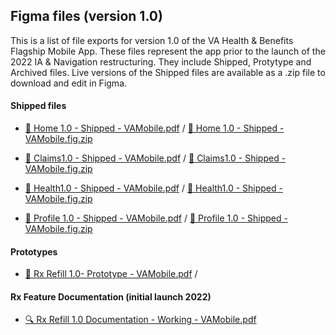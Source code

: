 ## Figma files (version 1.0)

This is a list of file exports for version 1.0 of the VA Health & Benefits Flagship Mobile App. These files represent the app prior to the launch of the 2022 IA & Navigation restructuring. They include Shipped, Protytype and Archived files. Live versions of the Shipped files are available as a .zip file to download and edit in Figma.

#### Shipped files
- [🚢 Home 1.0 - Shipped - VAMobile.pdf](https://github.com/user-attachments/files/18102177/Home.1.0.-.Shipped.-.VAMobile.pdf) / [🚢 Home 1.0 - Shipped - VAMobile.fig.zip](https://github.com/user-attachments/files/18114166/Home.1.0.-.Shipped.-.VAMobile.fig.zip)

- [🚢 Claims1.0 - Shipped - VAMobile.pdf](https://github.com/user-attachments/files/18102180/Claims1.0.-.Shipped.-.VAMobile.pdf) / [🚢 Claims1.0 - Shipped - VAMobile.fig.zip](https://github.com/user-attachments/files/18114173/Claims1.0.-.Shipped.-.VAMobile.fig.zip)

- [🚢 Health1.0 - Shipped - VAMobile.pdf](https://github.com/user-attachments/files/18102280/Health1.0.-.Shipped.-.VAMobile.pdf) / [🚢 Health1.0 - Shipped - VAMobile.fig.zip](https://github.com/user-attachments/files/18114183/Health1.0.-.Shipped.-.VAMobile.fig.zip)

- [🚢 Profile 1.0 - Shipped - VAMobile.pdf](https://github.com/user-attachments/files/18102286/Profile.1.0.-.Shipped.-.VAMobile.pdf) / [🚢 Profile 1.0 - Shipped - VAMobile.fig.zip](https://github.com/user-attachments/files/18114192/Profile.1.0.-.Shipped.-.VAMobile.fig.zip)



#### Prototypes
- [🧪 Rx Refill 1.0- Prototype - VAMobile.pdf](https://github.com/user-attachments/files/18102657/Rx.Refill.1.0-.Prototype.-.VAMobile.pdf) / 
 
#### Rx Feature Documentation (initial launch 2022)
- [🔍 Rx Refill 1.0 Documentation - Working - VAMobile.pdf](https://github.com/user-attachments/files/18102878/Rx.Refill.1.0.Documentation.-.Working.-.VAMobile.pdf)

